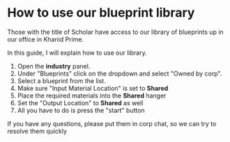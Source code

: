 # How to use our blueprint library
Those with the title of Scholar have access to our library of blueprints up in our office in Khanid Prime.

In this guide, I will explain how to use our library.

1. Open the **industry** panel.
2. Under "Blueprints" click on the dropdown and select "Owned by corp".
3. Select a blueprint from the list.
4. Make sure "Input Material Location" is set to **Shared**
5. Place the required materials into the **Shared** hanger
6. Set the "Output Location" to **Shared** as well
7. All you have to do is press the "start" button

If you have any questions, please put them in corp chat, so we can try to resolve them quickly
